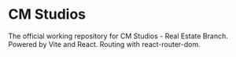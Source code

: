 # CM Studios

The official working repository for CM Studios - Real Estate Branch.
Powered by Vite and React.
Routing with react-router-dom.

